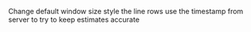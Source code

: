 Change default window size
style the line rows
use the timestamp from server to try to keep estimates accurate